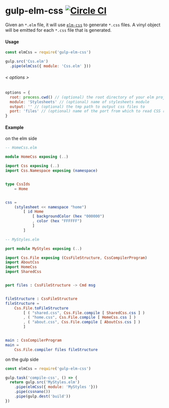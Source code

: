 # gulp-elm-css [![Circle CI](https://circleci.com/gh/farism/gulp-elm-css/tree/master.svg?style=svg)](https://circleci.com/gh/farism/gulp-elm-css/tree/master)

Given an `*.elm` file, it will use [`elm-css`](https://github.com/rtfeldman/elm-css) to generate `*.css` files. A vinyl object will be emitted for each `*.css` file that is generated.

#### Usage

```js
const elmCss = require('gulp-elm-css')

gulp.src('Css.elm')
  .pipe(elmCss({ module: 'Css.elm' }))
```

###### < options >
```js
options = {
  root: process.cwd() // (optional) the root directory of your elm project
  module: 'Stylesheets' // (optional) name of stylesheets module
  output: '' // (optional) the tmp path to output css files to
  port: 'files' // (optional) name of the port from which to read CSS results
}
```

#### Example

on the elm side

```elm
-- HomeCss.elm

module HomeCss exposing (..)

import Css exposing (..)
import Css.Namespace exposing (namespace)


type CssIds
    = Home


css =
    (stylesheet << namespace "home")
        [ id Home
            [ backgroundColor (hex "000000")
            , color (hex "FFFFFF")
            ]
        ]

```
```elm
-- MyStyles.elm

port module MyStyles exposing (..)

import Css.File exposing (CssFileStructure, CssCompilerProgram)
import AboutCss
import HomeCss
import SharedCss


port files : CssFileStructure -> Cmd msg


fileStructure : CssFileStructure
fileStructure =
    Css.File.toFileStructure
        [ ( "shared.css", Css.File.compile [ SharedCss.css ] )
        , ( "home.css", Css.File.compile [ HomeCss.css ] )
        , ( "about.css", Css.File.compile [ AboutCss.css ] )
        ]


main : CssCompilerProgram
main =
    Css.File.compiler files fileStructure

```

on the gulp side

```js
const elmCss = require('gulp-elm-css')

gulp.task('compile-css', () => {
  return gulp.src('MyStyles.elm')
    .pipe(elmCss({ module: 'MyStyles '}))
    .pipe(cssnano())
    .pipe(gulp.dest('build'))
})
```
